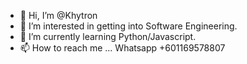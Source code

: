 - 👋 Hi, I’m @Khytron
- 👀 I’m interested in getting into Software Engineering.
- 🌱 I’m currently learning Python/Javascript.
- 📫 How to reach me ... Whatsapp +601169578807

<!---
Khytron/Khytron is a ✨ special ✨ repository because its `README.md` (this file) appears on your GitHub profile.
You can click the Preview link to take a look at your changes.
--->
